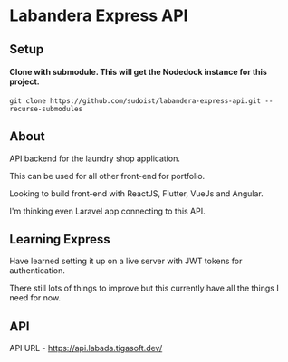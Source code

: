 # Labandera Express API

## Setup

#### Clone with submodule. This will get the Nodedock instance for this project.

`git clone https://github.com/sudoist/labandera-express-api.git --recurse-submodules`

## About

API backend for the laundry shop application.

This can be used for all other front-end for portfolio.

Looking to build front-end with ReactJS, Flutter, VueJs and Angular.

I'm thinking even Laravel app connecting to this API.

## Learning Express

Have learned setting it up on a live server with JWT tokens for authentication.

There still lots of things to improve but this currently have all the things I need for now.

## API

API URL - https://api.labada.tigasoft.dev/
